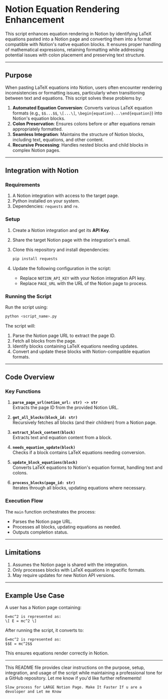 
# Notion Equation Rendering Enhancement

This script enhances equation rendering in Notion by identifying LaTeX equations pasted into a Notion page and converting them into a format compatible with Notion's native equation blocks. It ensures proper handling of mathematical expressions, retaining formatting while addressing potential issues with colon placement and preserving text structure.

---

## **Purpose**

When pasting LaTeX equations into Notion, users often encounter rendering inconsistencies or formatting issues, particularly when transitioning between text and equations. This script solves these problems by:

1. **Automated Equation Conversion**: Converts various LaTeX equation formats (e.g., `$$...$$`, `\[...\]`, `\begin{equation}...\end{equation}`) into Notion's equation blocks.
2. **Colon Preservation**: Ensures colons before or after equations remain appropriately formatted.
3. **Seamless Integration**: Maintains the structure of Notion blocks, including text, equations, and other content.
4. **Recursive Processing**: Handles nested blocks and child blocks in complex Notion pages.

---

## **Integration with Notion**

### **Requirements**
1. A Notion integration with access to the target page.
2. Python installed on your system.
3. Dependencies: `requests` and `re`.

### **Setup**
1. Create a Notion integration and get its **API Key**.
2. Share the target Notion page with the integration's email.
3. Clone this repository and install dependencies:

   ```bash
   pip install requests


4. Update the following configuration in the script:
   - Replace `NOTION_API_KEY` with your Notion integration API key.
   - Replace `PAGE_URL` with the URL of the Notion page to process.

### **Running the Script**
Run the script using:

```bash
python <script_name>.py
```

The script will:
1. Parse the Notion page URL to extract the page ID.
2. Fetch all blocks from the page.
3. Identify blocks containing LaTeX equations needing updates.
4. Convert and update these blocks with Notion-compatible equation formats.

---

## **Code Overview**

### **Key Functions**
1. **`parse_page_url(notion_url: str) -> str`**  
   Extracts the page ID from the provided Notion URL.

2. **`get_all_blocks(block_id: str)`**  
   Recursively fetches all blocks (and their children) from a Notion page.

3. **`extract_block_content(block)`**  
   Extracts text and equation content from a block.

4. **`needs_equation_update(block)`**  
   Checks if a block contains LaTeX equations needing conversion.

5. **`update_block_equations(block)`**  
   Converts LaTeX equations to Notion's equation format, handling text and colons.

6. **`process_blocks(page_id: str)`**  
   Iterates through all blocks, updating equations where necessary.

### **Execution Flow**
The `main` function orchestrates the process:
- Parses the Notion page URL.
- Processes all blocks, updating equations as needed.
- Outputs completion status.

---

## **Limitations**
1. Assumes the Notion page is shared with the integration.
2. Only processes blocks with LaTeX equations in specific formats.
3. May require updates for new Notion API versions.

---

## **Example Use Case**
A user has a Notion page containing:

```
E=mc^2 is represented as:
\[ E = mc^2 \]
```

After running the script, it converts to:

```
E=mc^2 is represented as:
$$E = mc^2$$
```

This ensures equations render correctly in Notion.

---



This README file provides clear instructions on the purpose, setup, integration, and usage of the script while maintaining a professional tone for a GitHub repository. Let me know if you'd like further refinements!

`Slow process for LARGE Notion Page. Make It Faster If u are a devoloper and Let me Know`

